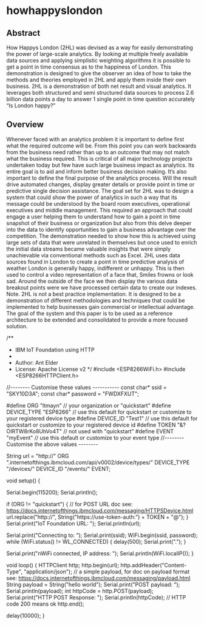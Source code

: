 # howhappyslondon

## Abstract
How Happys London (2HL) was devised as a way for easily demonstrating the power of large-scale analytics. By looking at multiple freely available data sources and applying simplistic weighting algorithms it is possible to get a point in time consensus as to the happiness of London. This demonstration is designed to give the observer an idea of how to take the methods and theories employed in 2HL and apply them inside their own business. 
2HL is a demonstration of both net result and visual analytics. It leverages both structured and semi structured data sources to process 2.6 billion data points a day to answer 1 single point in time question accurately “Is London happy?”

## Overview
Whenever faced with an analytics problem it is important to define first what the required outcome will be. From this point you can work backwards from the business need rather than up to an outcome that may not match what the business required. This is critical of all major technology projects undertaken today but few have such large business impact as analytics. Its entire goal is to aid and inform better business decision making. It’s also important to define the final purpose of the analytics process. Will the result drive automated changes, display greater details or provide point in time or predictive single decision assistance. 
The goal set for 2HL was to design a system that could show the power of analytics in such a way that its message could be understood by the board room executives, operational executives and middle management. 
This required an approach that could engage a user helping them to understand how to gain a point in time snapshot of their business or organization but also from this delve deeper into the data to identify opportunities to gain a business advantage over the competition. 
The demonstration needed to show how this is achieved using large sets of data that were unrelated in themselves but once used to enrich the initial data streams became valuable insights that were simply unachievable via conventional methods such as Excel.
2HL uses data sources found in London to create a point in time predictive analysis of weather London is generally happy, indifferent or unhappy. This is then used to control a video representation of a face that, Smiles frowns or look sad. Around the outside of the face we then display the various data breakout points were we have processed certain data to create our indexes.
Note. 2HL is not a best practice implementation. It is designed to be a demonstration of different methodologies and techniques that could be implemented to help businesses gain commercial or intellectual advantage. The goal of the system and this paper is to be used as a reference architecture to be extended and consolidated to provide a more focused solution.


 /**
* IBM IoT Foundation using HTTP
* 
* Author: Ant Elder
* License: Apache License v2
*/
#include <ESP8266WiFi.h>
#include <ESP8266HTTPClient.h>

//-------- Customise these values -----------
const char* ssid = "SKY10D3A";
const char* password = "FWDXFXUT";

#define ORG "ltmayn" // your organization or "quickstart"
#define DEVICE_TYPE "ESP8266" // use this default for quickstart or customize to your registered device type
#define DEVICE_ID "Test1" // use this default for quickstart or customize to your registered device id
#define TOKEN "&?OIRTW8rKo8UhVo4T" // not used with "quickstart"
#define EVENT "myEvent" // use this default or customize to your event type
//-------- Customise the above values --------

String url = "http://" ORG ".internetofthings.ibmcloud.com/api/v0002/device/types/" DEVICE_TYPE "/devices/" DEVICE_ID "/events/" EVENT;

void setup() {

   Serial.begin(115200); Serial.println(); 

   if (ORG != "quickstart") { // for POST URL doc see: https://docs.internetofthings.ibmcloud.com/messaging/HTTPSDevice.html
      url.replace("http://", String("https://use-token-auth:") + TOKEN + "@");
   }
   Serial.print("IoT Foundation URL: "); Serial.println(url);

   Serial.print("Connecting to: "); Serial.print(ssid);
   WiFi.begin(ssid, password); 
   while (WiFi.status() != WL_CONNECTED) {
     delay(500);
     Serial.print(".");
   }

   Serial.print("nWiFi connected, IP address: "); Serial.println(WiFi.localIP());
}

void loop() {
   HTTPClient http;
   http.begin(url);
   http.addHeader("Content-Type", "application/json");
   // a simple payload, for doc on payload format see: https://docs.internetofthings.ibmcloud.com/messaging/payload.html
   String payload = String("hello world"); 
   Serial.print("POST payload: "); Serial.println(payload);
   int httpCode = http.POST(payload);
   Serial.print("HTTP POST Response: "); Serial.println(httpCode); // HTTP code 200 means ok 
   http.end();
 
   delay(10000);
}

 
